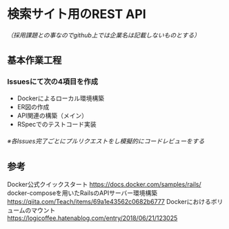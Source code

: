 # 検索サイト用のREST API
###### （採用課題との事なのでgithub上では企業名は記載しないものとする）

## 基本作業工程
### Issuesにて次の4項目を作成
* Dockerによるローカル環境構築
* ER図の作成
* API関連の構築（メイン）
* RSpecでのテストコード実装
###### ※各Issues完了ごとにプルリクエストをし模擬的にコードレビューをする


## 参考
Docker公式クイックスタート
  https://docs.docker.com/samples/rails/
docker-composeを用いたRailsのAPIサーバー環境構築
　https://qiita.com/Teach/items/69a1e43562c0682b6777
Dockerにおけるボリュームのマウント
　https://logicoffee.hatenablog.com/entry/2018/06/21/123025
